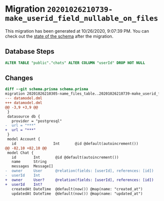 # Migration `20201026210739-make_userid_field_nullable_on_files`

This migration has been generated at 10/26/2020, 9:07:39 PM.
You can check out the [state of the schema](./schema.prisma) after the migration.

## Database Steps

```sql
ALTER TABLE "public"."chats" ALTER COLUMN "userId" DROP NOT NULL
```

## Changes

```diff
diff --git schema.prisma schema.prisma
migration 20201026210305-name_files_table..20201026210739-make_userid_field_nullable_on_files
--- datamodel.dml
+++ datamodel.dml
@@ -3,9 +3,9 @@
 }
 datasource db {
   provider = "postgresql"
-  url = "***"
+  url = "***"
 }
 model Account {
   id                 Int       @id @default(autoincrement())
@@ -82,10 +82,10 @@
 model Chat {
   id        Int       @id @default(autoincrement())
   name      String
   messages  Message[]
-  owner     User      @relation(fields: [userId], references: [id])
-  userId    Int
+  owner     User?     @relation(fields: [userId], references: [id])
+  userId    Int?
   createdAt DateTime  @default(now()) @map(name: "created_at")
   updatedAt DateTime  @default(now()) @map(name: "updated_at")
```


